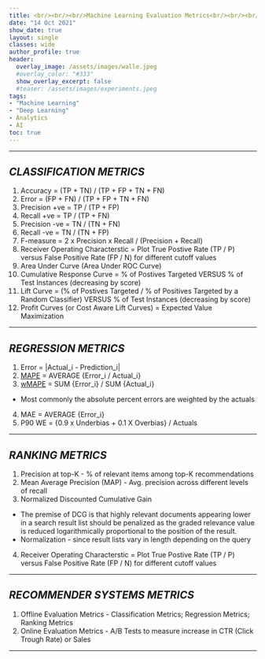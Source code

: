 ```yaml
---
title: <br/><br/><br/>Machine Learning Evaluation Metrics<br/><br/><br/>
date: "14 Oct 2021"
show_date: true
layout: single
classes: wide
author_profile: true
header:
  overlay_image: /assets/images/walle.jpeg
  #overlay_color: "#333"
  show_overlay_excerpt: false
  #teaser: /assets/images/experiments.jpeg
tags:
- "Machine Learning"
- "Deep Learning"
- Analytics
- AI
toc: true
---
```


_________________________________________________________________________________________________________________________________________________________________________________

## _**CLASSIFICATION METRICS**_

1. Accuracy = (TP + TN) / (TP + FP + TN + FN)
2. Error = (FP + FN) / (TP + FP + TN + FN)
3. Precision +ve = TP / (TP + FP)
4. Recall +ve = TP / (TP + FN)
5. Precision -ve = TN / (TN + FN)
6. Recall -ve = TN / (TN + FP)
7. F-measure = 2 x Precision x Recall / (Precision + Recall)
8. Receiver Operating Characterstic = Plot True Postive Rate (TP / P) versus False Positive Rate (FP / N) for different cutoff values
9. Area Under Curve (Area Under ROC Curve)
10. Cumulative Response Curve = % of Postives Targeted VERSUS % of Test Instances (decreasing by score)
11. Lift Curve =  (% of Postives Targeted / % of Positives Targeted by a Random Classifier) VERSUS % of Test Instances (decreasing by score)
12. Profit Curves (or Cost Aware Lift Curves) = Expected Value Maximization

_________________________________________________________________________________________________________________________________________________________________________________

## _**REGRESSION METRICS**_

1. Error = \|Actual_i - Prediction_i\|
2. [MAPE](https://en.wikipedia.org/wiki/Mean_absolute_percentage_error) = AVERAGE {Error_i / Actual_i}
3. [wMAPE](https://en.wikipedia.org/wiki/Mean_absolute_percentage_error#WMAPE) = SUM {Error_i} / SUM {Actual_i}
* Most commonly the absolute percent errors are weighted by the actuals 
4. MAE = AVERAGE {Error_i}
5. P90 WE = {0.9 x Underbias + 0.1 X Overbias} / Actuals

_________________________________________________________________________________________________________________________________________________________________________________

## _**RANKING METRICS**_

1. Precision at top-K - % of relevant items among top-K recommendations
2. Mean Average Precision (MAP) - Avg. precision across different levels of recall
3. Normalized Discounted Cumulative Gain
* The premise of DCG is that highly relevant documents appearing lower in a search result list should be penalized as the graded relevance value is reduced logarithmically proportional to the position of the result.
* Normalization - since result lists vary in length depending on the query
4. Receiver Operating Characterstic = Plot True Postive Rate (TP / P) versus False Positive Rate (FP / N) for different cutoff values

_________________________________________________________________________________________________________________________________________________________________________________

## _**RECOMMENDER SYSTEMS METRICS**_

1. Offline Evaluation Metrics - Classification Metrics; Regression Metrics; Ranking Metrics
2. Online Evaluation Metrics - A/B Tests to measure increase in CTR (Click Trough Rate) or Sales

_________________________________________________________________________________________________________________________________________________________________________________
